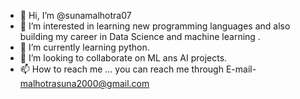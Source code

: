 - 👋 Hi, I’m @sunamalhotra07
- 👀 I’m interested in learning new programming languages and also building my career in Data Science and machine learning .
- 🌱 I’m currently learning python.
- 💞️ I’m looking to collaborate on ML ans AI projects.
- 📫 How to reach me ...
you can reach me through E-mail- malhotrasuna2000@gmail.com

<!---
sunamalhotra07/sunamalhotra07 is a ✨ special ✨ repository because its `README.md` (this file) appears on your GitHub profile.
You can click the Preview link to take a look at your changes.
--->
